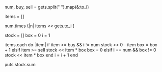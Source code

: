 num, buy, sell = gets.split(" ").map(&:to_i)

items = []

num.times {|n| items << gets.to_i }

stock = []
box = 0
i = 1

items.each do |item|
    if item <= buy && i != num
       stock << 0 - item
       box =  box + 1
    elsif item >= sell
       stock << item * box
       box = 0
    elsif i == num && box != 0
       stock << item * box
    end
    i = i + 1
end

puts stock.sum